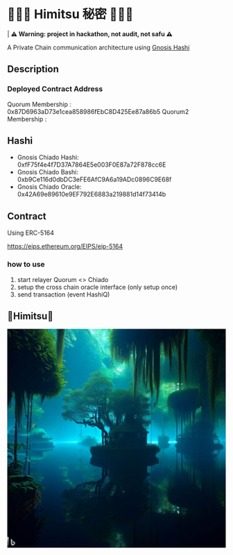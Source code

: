 # 🤫🤫🤫 Himitsu 秘密 🤫🤫🤫

| **⚠️ Warning: project in hackathon, not audit, not safu ⚠️**

A Private Chain communication architecture using [Gnosis Hashi](https://github.com/gnosis/hashi) 

## Description


### Deployed Contract Address

Quorum Membership : 0x87D6963aD73e1cea858986fEbC8D425Ee87a86b5
Quorum2 Membership :
## Hashi

- Gnosis Chiado Hashi: 0xfF75f4e4f7D37A7864E5e003F0E87a72F878cc6E
- Gnosis Chiado Bashi: 0xb9Ce116d0dbDC3eFE6AfC9A6a19ADc0896C9E68f
- Gnosis Chiado Oracle: 0x42A69e89610e9EF792E6883a219881d14f73414b

## Contract
Using ERC-5164

https://eips.ethereum.org/EIPS/eip-5164

### how to use

1. start relayer Quorum <> Chiado
2. setup the cross chain oracle interface (only setup once)
3. send transaction (event HashiQ)

## 🤫Himitsu🤫
![](./himitsu.jpg)